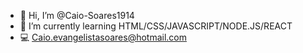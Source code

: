 - 👋 Hi, I’m @Caio-Soares1914
- 🌱 I’m currently learning HTML/CSS/JAVASCRIPT/NODE.JS/REACT
- 💻 Caio.evangelistasoares@hotmail.com 

<!---
Caio-Soares1914/Caio-Soares1914 is a ✨ special ✨ repository because its `README.md` (this file) appears on your GitHub profile.
You can click the Preview link to take a look at your changes.
--->
